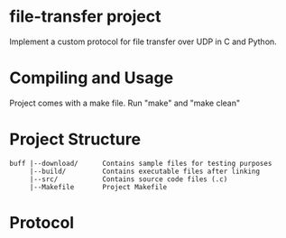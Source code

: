 # file-transfer project
Implement a custom protocol for file transfer over UDP in C and Python. 

# Compiling and Usage
Project comes with a make file. 
Run "make" and "make clean"

# Project Structure
```
buff |--download/      Contains sample files for testing purposes
     |--build/         Contains executable files after linking
     |--src/           Contains source code files (.c)
     |--Makefile       Project Makefile
```

# Protocol
